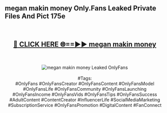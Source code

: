 <h2>megan makin money Only.Fans Leaked Private Files And Pict 175e</h2>
<br>
<div align="center">
<h2><a href="https://mediafiles.top/megan_makin_money" rel="nofollow">🔴 CLICK HERE 🌐==►► megan makin money</a></h2>
<br>
<br>
<a href="https://mediafiles.top/megan_makin_money" rel="nofollow" data-target="animated-image.originalLink"><img src="https://i.ibb.co.com/WyWwxjT/player-gif2.gif" alt="megan makin money Leaked OnlyFans" style="max-width: 100%; display: inline-block;" data-target="animated-image.originalImage"></a>
<br><br>
#Tags:
<br>
#OnlyFans #OnlyFansCreator #OnlyFansContent #OnlyFansModel #OnlyFansLife #OnlyFansCommunity #OnlyFansLaunching #OnlyFansIncome #OnlyFansVids #OnlyFansTips #OnlyFansSuccess #AdultContent #ContentCreator #InfluencerLife #SocialMediaMarketing #SubscriptionService #OnlyFansPromotion #DigitalContent #FanConnect
</div>
<br>